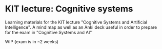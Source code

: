 KIT lecture: Cognitive systems
=====================

Learning materials for the KIT lecture "Cognitive Systems and Artificial Intelligence".
A mind map as well as an Anki deck useful in order to prepare for the exam in "Cognitive Systems and AI"

WIP (exam is in ~2 weeks)

